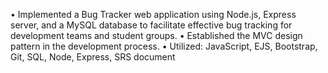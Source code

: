 •	Implemented a Bug Tracker web application using Node.js, Express server, and a MySQL database to facilitate effective bug tracking for development teams and student groups. 
•	Established the MVC design pattern in the development process.
•	Utilized: JavaScript, EJS, Bootstrap, Git, SQL, Node, Express, SRS document
